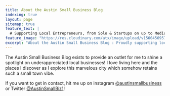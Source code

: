 ```yaml
---
title: About the Austin Small Business Blog
indexing: true
layout: page
sitemap: true
feature_text: |
  # Supporting Local Entrepreneurs, from Solo & Startups on up to Medium sized businesses. Show some local love.
feature_image: "https://res.cloudinary.com/atx/image/upload/v1560456957/austinsmallbusiness/austin-town-lake-skyline-web-brighter-LAB_xf86zg.jpg"
excerpt: "About the Austin Small Business Blog : Proudly supporting local business in the the city we love."
---
```


The Austin Small Business Blog exists to provide an outlet for me to shine a spotlight on underappreciated local businesses! I love living here and the places I discover as I explore this marvelous city which somehow retains such a small town vibe. 

If you want to get in contact, hit me up on instagram [@austinsmallbusiness](https://instagram.com/austinsmallbusiness) or Twitter [@AustinSmallBiz1](https://twitter.com/AustinSmallBiz1)!
